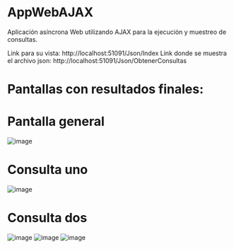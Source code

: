 # AppWebAJAX
Aplicación asíncrona Web utilizando AJAX para la ejecución y muestreo de consultas.

Link para su vista:
http://localhost:51091/Json/Index
Link donde se muestra el archivo json:
http://localhost:51091/Json/ObtenerConsultas

# Pantallas con resultados finales:
# Pantalla general
![image](https://github.com/Perla1802/AppWebAJAX/assets/59744172/fe119080-6e9c-4c48-a955-24f995ccb81b)
# Consulta uno
![image](https://github.com/Perla1802/AppWebAJAX/assets/59744172/88e1f773-782d-45a8-8fa3-326482a09c84)
# Consulta dos
![image](https://github.com/Perla1802/AppWebAJAX/assets/59744172/10215a79-bfc2-4114-aad1-bb09a25db882)
![image](https://github.com/Perla1802/AppWebAJAX/assets/59744172/3c7f1dfc-f492-46c7-b854-16ed28a425f4)
![image](https://github.com/Perla1802/AppWebAJAX/assets/59744172/f90f4cdd-5fe9-45c5-954d-128fb26de20d)
